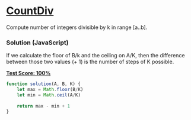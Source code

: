 # [CountDiv](https://codility.com/programmers/lessons/5-prefix_sums/)
Compute number of integers divisible by k in range [a..b].

### Solution (JavaScript)
If we calculate the floor of B/k and the ceiling on A/K, then the difference between those two values (+ 1) is the number of steps of K possible.

__[Test Score: 100%](https://codility.com/demo/results/trainingJ923KU-9FW/)__

```js
function solution(A, B, K) {
    let max = Math.floor(B/K)
    let min = Math.ceil(A/K)
    
    return max - min + 1
}
```
